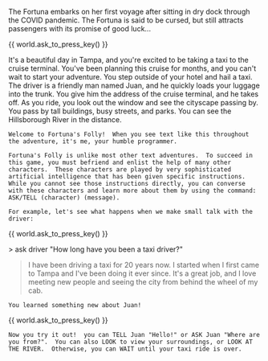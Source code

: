 The Fortuna embarks on her first voyage after sitting in dry dock through the COVID pandemic. The Fortuna is said to be cursed, but still attracts passengers with its promise of good luck...

{{ world.ask_to_press_key() }}

It's a beautiful day in Tampa, and you're excited to be taking a taxi to the cruise terminal. You've been planning this cruise for months, and you can't wait to start your adventure. You step outside of your hotel and hail a taxi. The driver is a friendly man named Juan, and he quickly loads your luggage into the trunk. You give him the address of the cruise terminal, and he takes off. As you ride, you look out the window and see the cityscape passing by. You pass by tall buildings, busy streets, and parks. You can see the Hillsborough River in the distance.

```
Welcome to Fortuna's Folly!  When you see text like this throughout the adventure, it's me, your humble programmer.

Fortuna's Folly is unlike most other text adventures.  To succeed in this game, you must befriend and enlist the help of many other characters.  These characters are played by very sophisticated artificial intelligence that has been given specific instructions.  While you cannot see those instructions directly, you can converse with these characters and learn more about them by using the command: ASK/TELL (character) (message).

For example, let's see what happens when we make small talk with the driver:
```

{{ world.ask_to_press_key() }}

\> ask driver "How long have you been a taxi driver?"

> I have been driving a taxi for 20 years now. I started when I first came to Tampa and I've been doing it ever since. It's a great job, and I love meeting new people and seeing the city from behind the wheel of my cab.

```
You learned something new about Juan!
```

{{ world.ask_to_press_key() }}

```
Now you try it out!  you can TELL Juan "Hello!" or ASK Juan "Where are you from?".  You can also LOOK to view your surroundings, or LOOK AT THE RIVER.  Otherwise, you can WAIT until your taxi ride is over.
```
